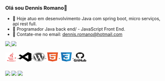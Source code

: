 ### Olá sou Dennis Romano👋

- 🔭 Hoje atuo em desenvolvimento Java com spring boot, micro serviços, api rest full. 
- 🌱 Programador Java back end/ - JavaScript Front End. 
- 👯 Contate-me no email: dennis.romano@hotmail.com

 <div>
  <a href="https://github.com/dennisromano-dev">
  <img height="180em" src="https://github-readme-stats.vercel.app/api?username=dennisromano-dev&show_icons=true&theme=dark&include_all_commits=true&count_private=true"/>
  <img height="180em" src="https://github-readme-stats.vercel.app/api/top-langs/?username=dennisromano-dev&layout=compact&langs_count=7&theme=dark"/>
</div>
  
  <div style="display: inline_block"><br>
  <img align="center" alt="dennis-Js" height="30" width="40" 
src="https://raw.githubusercontent.com/devicons/devicon/master/icons/java/java-plain.svg">
  <img align="center" alt="Dennis-Ts" height="30" width="40" src="https://raw.githubusercontent.com/devicons/devicon/master/icons/vscode/vscode-plain.svg">
  <img align="center" alt="Dennis-React" height="30" width="40" src="https://raw.githubusercontent.com/devicons/devicon/master/icons/wordpress/wordpress-plain.svg">
  <img align="center" alt="Dennis-HTML" height="30" width="40" src="https://raw.githubusercontent.com/devicons/devicon/master/icons/html5/html5-original.svg">
  <img align="center" alt="Dennis-CSS" height="30" width="40" src="https://raw.githubusercontent.com/devicons/devicon/master/icons/css3/css3-original.svg">
  <img align="center" alt="Dennis-Python" height="30" width="40" src="https://raw.githubusercontent.com/devicons/devicon/master/icons/github/github-original-wordmark.svg">
</div>
  
  ##
  
 <div> 
  <a href="(https://www.instagram.com/dennisrmno/)" target="_blank"><img src="https://img.shields.io/badge/-Instagram-%23E4405F?style=for-the-badge&logo=instagram&logoColor=white" target="_blank"></a> 
  <a href = "mailto:dennis.romano@hotmail.com"><img src="https://img.shields.io/badge/Microsoft_Outlook-0078D4?style=for-the-badge&logo=microsoft-outlook&logoColor=white target="_blank"></a>
  <a href="https://www.linkedin.com/in/dennisromano" target="_blank"><img src="https://img.shields.io/badge/-LinkedIn-%230077B5?style=for-the-badge&logo=linkedin&logoColor=white" target="_blank"></a> 
</div>

 
